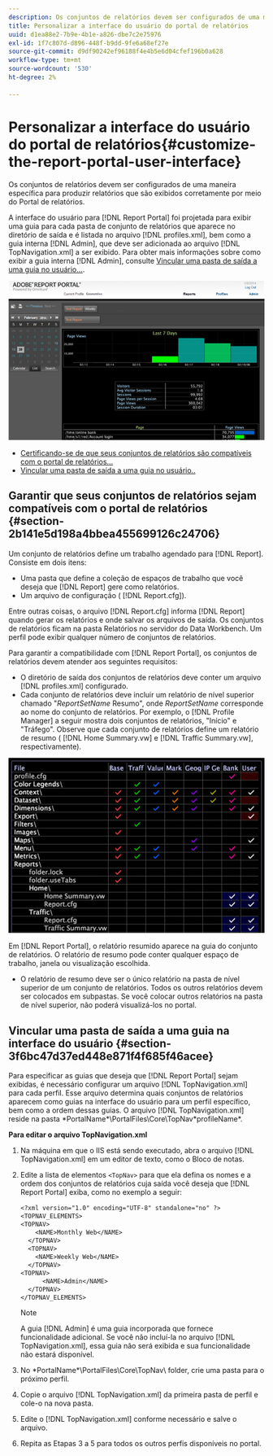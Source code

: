 ```yaml
---
description: Os conjuntos de relatórios devem ser configurados de uma maneira específica para produzir relatórios que são exibidos corretamente por meio do Portal de relatórios.
title: Personalizar a interface do usuário do portal de relatórios
uuid: d1ea88e2-7b9e-4b1e-a826-dbe7c2e75976
exl-id: 1f7c807d-d896-448f-b9dd-9fe6a68ef27e
source-git-commit: d9df90242ef96188f4e4b5e6d04cfef196b0a628
workflow-type: tm+mt
source-wordcount: '530'
ht-degree: 2%

---
```


# Personalizar a interface do usuário do portal de relatórios{#customize-the-report-portal-user-interface}

Os conjuntos de relatórios devem ser configurados de uma maneira específica para produzir relatórios que são exibidos corretamente por meio do Portal de relatórios.

A interface do usuário para [!DNL Report Portal] foi projetada para exibir uma guia para cada pasta de conjunto de relatórios que aparece no diretório de saída e é listada no arquivo [!DNL profiles.xml], bem como a guia interna [!DNL Admin], que deve ser adicionada ao arquivo [!DNL TopNavigation.xml] a ser exibido. Para obter mais informações sobre como exibir a guia interna [!DNL Admin], consulte [Vincular uma pasta de saída a uma guia no usuário...](../../../home/c-rpt-oview/c-install-rpt-port/c-rpt-port-user-inter.md#section-3f6bc47d37ed448e871f4f685f46acee).

![](assets/report_portal_home.png)

* [Certificando-se de que seus conjuntos de relatórios são compatíveis com o portal de relatórios...](../../../home/c-rpt-oview/c-install-rpt-port/c-rpt-port-user-inter.md#section-2b141e5d198a4bbea455699126c24706)
* [Vincular uma pasta de saída a uma guia no usuário..](../../../home/c-rpt-oview/c-install-rpt-port/c-rpt-port-user-inter.md#section-3f6bc47d37ed448e871f4f685f46acee)

## Garantir que seus conjuntos de relatórios sejam compatíveis com o portal de relatórios {#section-2b141e5d198a4bbea455699126c24706}

Um conjunto de relatórios define um trabalho agendado para [!DNL Report]. Consiste em dois itens:

* Uma pasta que define a coleção de espaços de trabalho que você deseja que [!DNL Report] gere como relatórios.
* Um arquivo de configuração ( [!DNL Report.cfg]).

Entre outras coisas, o arquivo [!DNL Report.cfg] informa [!DNL Report] quando gerar os relatórios e onde salvar os arquivos de saída. Os conjuntos de relatórios ficam na pasta Relatórios no servidor do Data Workbench. Um perfil pode exibir qualquer número de conjuntos de relatórios.

Para garantir a compatibilidade com [!DNL Report Portal], os conjuntos de relatórios devem atender aos seguintes requisitos:

* O diretório de saída dos conjuntos de relatórios deve conter um arquivo [!DNL profiles.xml] configurado.
* Cada conjunto de relatórios deve incluir um relatório de nível superior chamado &quot;*ReportSetName* Resumo&quot;, onde *ReportSetName* corresponde ao nome do conjunto de relatórios. Por exemplo, o [!DNL Profile Manager] a seguir mostra dois conjuntos de relatórios, &quot;Início&quot; e &quot;Tráfego&quot;. Observe que cada conjunto de relatórios define um relatório de resumo ( [!DNL Home Summary.vw] e [!DNL Traffic Summary.vw], respectivamente).

![](assets/rptPort_scrn_RptSets.png)

Em [!DNL Report Portal], o relatório resumido aparece na guia do conjunto de relatórios. O relatório de resumo pode conter qualquer espaço de trabalho, janela ou visualização escolhida.

* O relatório de resumo deve ser o único relatório na pasta de nível superior de um conjunto de relatórios. Todos os outros relatórios devem ser colocados em subpastas. Se você colocar outros relatórios na pasta de nível superior, não poderá visualizá-los no portal.

## Vincular uma pasta de saída a uma guia na interface do usuário {#section-3f6bc47d37ed448e871f4f685f46acee}

Para especificar as guias que deseja que [!DNL Report Portal] sejam exibidas, é necessário configurar um arquivo [!DNL TopNavigation.xml] para cada perfil. Esse arquivo determina quais conjuntos de relatórios aparecem como guias na interface do usuário para um perfil específico, bem como a ordem dessas guias. O arquivo [!DNL TopNavigation.xml] reside na pasta \*PortalName*\PortalFiles\Core\TopNav\*profileName*.

**Para editar o arquivo TopNavigation.xml**

1. Na máquina em que o IIS está sendo executado, abra o arquivo [!DNL TopNavigation.xml] em um editor de texto, como o Bloco de notas.
1. Edite a lista de elementos `<TopNav>` para que ela defina os nomes e a ordem dos conjuntos de relatórios cuja saída você deseja que [!DNL Report Portal] exiba, como no exemplo a seguir:

   ```
   <?xml version="1.0" encoding="UTF-8" standalone="no" ?>
   <TOPNAV_ELEMENTS>
   <TOPNAV>
       <NAME>Monthly Web</NAME>
     </TOPNAV>
     <TOPNAV>
       <NAME>Weekly Web</NAME>
     </TOPNAV>
   <TOPNAV> 
         <NAME>Admin</NAME> 
     </TOPNAV>
   </TOPNAV_ELEMENTS>
   ```

   >[!NOTE]
   >
   >A guia [!DNL Admin] é uma guia incorporada que fornece funcionalidade adicional. Se você não incluí-la no arquivo [!DNL TopNavigation.xml], essa guia não será exibida e sua funcionalidade não estará disponível.

1. No \*PortalName*\PortalFiles\Core\TopNav\ folder, crie uma pasta para o próximo perfil.
1. Copie o arquivo [!DNL TopNavigation.xml] da primeira pasta de perfil e cole-o na nova pasta.
1. Edite o [!DNL TopNavigation.xml] conforme necessário e salve o arquivo.
1. Repita as Etapas 3 a 5 para todos os outros perfis disponíveis no portal.
